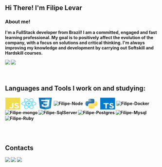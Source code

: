  <h2> Hi There! I'm Filipe Levar </h2>
<div>
    <a href="https://github.com/Filipelevar"></a>
    <h3>
    About me!
</h3>

<p><b>I'm a FullStack developer from Brazil! I am a committed, engaged and fast learning professional. My goal is to positively affect the
evolution of the company, with a focus on solutions and critical thinking. I'm always improving my
knowledge and development by carrying out Softskill and Hardskill courses.<b></p>
</div>

<div align="left">
 <a href="https://github.com/Filipelevar"></a>
   <img  height="180em" src="https://github-readme-stats.vercel.app/api?username=Filipelevar&show_icons=true&theme=dracula" />
   <img  height="180em" src="https://github-readme-stats.vercel.app/api/top-langs/?username=Filipelevar&layout=compact&theme=dracula" />
   
   
<div style="display: inline_block"> <br><br>

  ## Languages and Tools I work on and studying: 
  <img align="center" alt="Filipe-Js" height="40" width="50" src="https://raw.githubusercontent.com/devicons/devicon/master/icons/javascript/javascript-plain.svg">
  <img align="center" alt="Filipe-React" height="40" width="50" src="https://raw.githubusercontent.com/devicons/devicon/master/icons/react/react-original.svg">
  <img align="center" alt="Filipe-CSS" height="40" width="50" src="https://raw.githubusercontent.com/devicons/devicon/master/icons/css3/css3-original.svg">
  <img align="center" alt="Filipe-Node" height="40" width="50" src="https://cdn.jsdelivr.net/gh/devicons/devicon/icons/nodejs/nodejs-original.svg" />
  <img align="center" alt="Filipe-python" height="40" width="50" src="https://raw.githubusercontent.com/devicons/devicon/master/icons/python/python-original.svg">
  <img align="center" alt="Filipe-Ts" height="40" width="50" src="https://raw.githubusercontent.com/devicons/devicon/master/icons/typescript/typescript-plain.svg">
  <img align="center" alt="Filipe-Docker" height="40" width="50" src="https://cdn.jsdelivr.net/gh/devicons/devicon/icons/docker/docker-plain-wordmark.svg">
 <img align="center" alt="Filipe-mongo" height="40" width="50" src="https://cdn.jsdelivr.net/gh/devicons/devicon/icons/mongodb/mongodb-plain-wordmark.svg">
<img align="center" alt="Filipe-SqlServer" height="50" width="60" src="https://cdn.jsdelivr.net/gh/devicons/devicon/icons/microsoftsqlserver/microsoftsqlserver-plain-wordmark.svg" />
 <img align="center" alt="Filipe-Postgres" height="50" width="60" src="https://cdn.jsdelivr.net/gh/devicons/devicon/icons/postgresql/postgresql-plain-wordmark.svg" />
<img align="center" alt="Filipe-Mysql" height="50" width="60" src="https://cdn.jsdelivr.net/gh/devicons/devicon/icons/mysql/mysql-original-wordmark.svg" />
<img align="center" alt="Filipe-Ruby" height="50" width="60" src="https://cdn.jsdelivr.net/gh/devicons/devicon/icons/ruby/ruby-original-wordmark.svg" />

</div>
  
  <br><br>
 
 ## Contacts
<div> 
  <a href="https://www.linkedin.com/in/filipe-levar-5205bb24b/" target="_blank"><img src="https://img.shields.io/badge/-LinkedIn-%230077B5?style=for-the-badge&logo=linkedin&logoColor=white" target="_blank"></a>
   <a href = "mailto:filipelevar@icloud.com"><img src="https://img.shields.io/badge/-Gmail-%23333?style=for-the-badge&logo=gmail&logoColor=white" target="_blank"></a>
  <a href="https://instagram.com/filipe_c_levar/" target="_blank"><img src="https://img.shields.io/badge/-Instagram-%23E4405F?style=for-the-badge&logo=instagram&logoColor=white" target="_blank"></a>

 
  
</div>


